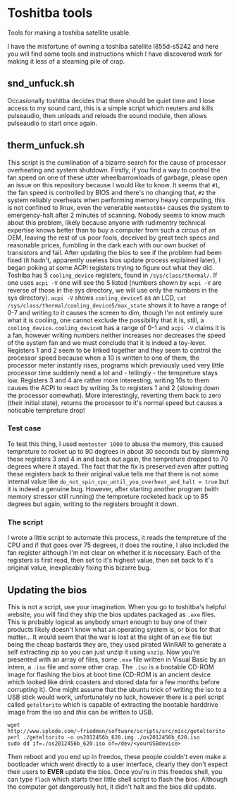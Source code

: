# Toshitba tools
Tools for making a toshiba satellite usable.

I have the misfortune of owning a toshiba satellite l855d-s5242 and here you will find
some tools and instructions which I have discovered work for making it less of a steaming
pile of crap.

## snd_unfuck.sh
Occasionally toshitba decides that there should be quiet time and I lose access to my sound
card, this is a simple script which neuters and kills pulseaudio, then unloads and reloads
the sound module, then allows pulseaudio to start once again.

## therm_unfuck.sh
This script is the cumlination of a bizarre search for the cause of processor overheating
and system shutdown. Firstly, if you find a way to control the fan speed on one of these
utter wheelbarrowloads of garbage, please open an issue on this repository because I would
like to know.
It seems that `#1`, the fan speed is controlled by BIOS and there's no changing that, `#2`
the system reliably overheats when performing memory heavy computing, this is not confined
to linux, even the venerable `memtest86+` causes the system to emergency-halt after 2
minutes of scanning.
Nobody seems to know much about this problem, likely because anyone with rudimentry
technical expertise knows better than to buy a computer from such a circus of an OEM, leaving
the rest of us poor fools, deceived by great tech specs and reasonable prices, fumbling in
the dark each with our own bucket of transistors and fail.
After updating the bios to see if the problem had been fixed (it hadn't, apparently useless
bios update process explained later), I began poking at some ACPI registers trying to figure
out what they did.
Toshiba has 5 `cooling_device` registers, found in `/sys/class/thermal/`. If one uses `acpi -V`
one will see the 5 listed (numbers shown by `acpi -V` are reverse of those in the sys directory,
we will use only the numbers in the sys directory). `acpi -V` shows `cooling_device5` as an
LCD, `cat /sys/class/thermal/cooling_device5/max_state` shows it to have a range of 0-7 and
writing to it causes the screen to dim, though I'm not entirely sure what it is cooling, one
cannot exclude the possibility that it is, still, a `cooling_device`.
`cooling_device0` has a range of 0-1 and `acpi -V` claims it is a fan, however writing numbers
neither increases nor decreases the speed of the system fan and we must conclude that it is
indeed a toy-lever.
Registers 1 and 2 seem to be linked together and they seem to control the processor speed
because when a 10 is written to one of them, the processor meter instantly rises, programs
which previously used very little processor time suddenly need a lot and - tellingly - the
tempreture stays low.
Registers 3 and 4 are rather more interesting, writing 10s to them causes the ACPI to react
by writing 3s to registers 1 and 2 (slowing down the processor somewhat). More interestingly,
reverting them back to zero (their initial state), returns the processor to it's normal speed
but causes a noticable tempreture drop!

### Test case
To test this thing, I used `memtester 1000` to abuse the memory, this caused tempreture to
rocket up to 90 degrees in about 30 seconds but by slamming these registers 3 and 4 in and
back out again, the tempreture dropped to 70 degrees where it stayed. The fact that the fix
is preserved even after putting these registers back to their original value tells me that
there is not some internal value like `do_not_spin_cpu_until_you_overheat_and_halt = true`
but it is indeed a genuine bug.
However, after starting another program (with memory stressor still running) the tempreture
rocketed back up to 85 degrees but again, writing to the registers brought it down.

### The script
I wrote a little script to automate this process, it reads the tempreture of the CPU and if
that goes over 75 degrees, it does the routine, I also included the fan register although
I'm not clear on whether it is necessary. Each of the registers is first read, then set to
it's highest value, then set back to it's original value, inexplicably fixing this bizarre
bug.


## Updating the bios
This is not a script, use your imagination. When you go to toshitba's helpful website, you
will find they ship the bios updates packaged as `.exe` files. This is probably logical as
anybody smart enough to buy one of their products likely doesn't know what an operating
system is, or bios for that matter... It would seem that the war is lost at the sight of an
`exe` file but being the cheap bastards they are, they used pirated WinRAR to generate a self
extracting zip so you can just unzip it using `unzip`. Now you're presented with an array of
files, some `.exe` file written in Visual Basic by an intern, a `.iso` file and some other
crap. The `.iso` is a bootable CD-ROM image for flashing the bios at boot time (CD-ROM is
an ancient device which looked like drink coasters and stored data for a few months before
corrupting it). One might assume that the ubuntu trick of writing the iso to a USB stick would
work, unfortunately no luck, however there is a perl script called `geteltorito` which is
capable of extracting the bootable harddrive image from the iso and *this* can be written to
USB.

    wget http://www.splode.com/~friedman/software/scripts/src/misc/geteltorito
    perl ./geteltorito -o os2012456b_620.img ./os2012456b_620.iso
    sudo dd if=./os2012456b_620.iso of=/dev/<yourUSBdevice>

Then reboot and you end up in freedos, these people couldn't even make a bootloader which
went directly to a user interface, clearly they don't expect their users to **EVER** update
the bios. Once you're in this freedos shell, you can type `flash` which starts their little
shell script to flash the bios. Although the computer got dangerously hot, it didn't halt
and the bios did update.
